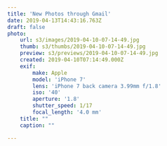 ```yaml
---
title: 'New Photos through Gmail'
date: 2019-04-13T14:43:16.763Z
draft: false
photo:
    url: s3/images/2019-04-10-07-14-49.jpg
    thumb: s3/thumbs/2019-04-10-07-14-49.jpg
    preview: s3/previews/2019-04-10-07-14-49.jpg
    created: 2019-04-10T07:14:49.000Z
    exif:
        make: Apple
        model: 'iPhone 7'
        lens: 'iPhone 7 back camera 3.99mm f/1.8'
        iso: '40'
        aperture: '1.8'
        shutter_speed: 1/17
        focal_length: '4.0 mm'
    title: ""
    caption: ""

---
```

